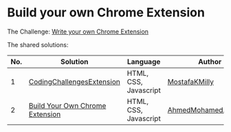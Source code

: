 # Build your own Chrome Extension

The Challenge: [Write your own Chrome Extension](https://codingchallenges.fyi/challenges/challenge-chrome-extension/)

The shared solutions:

| No. | Solution | Language | Author |
|-----|----------|----------|--------|
| 1 | [CodingChallengesExtension](https://github.com/MostafaKMilly/CodingChallengesExtension) | HTML, CSS, Javascript | [MostafaKMilly](https://github.com/MostafaKMilly) |
| 2 | [Build Your Own Chrome Extension](https://github.com/AhmedMohamedAbdelaty/coding-challenges/tree/main/02.%20Chrome%20Extension) | HTML, CSS, Javascript | [AhmedMohamedAbdelaty](https://github.com/AhmedMohamedAbdelaty) |
